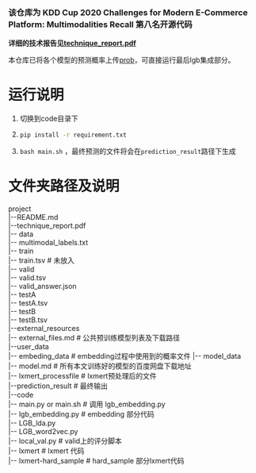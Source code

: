 ### 该仓库为 KDD Cup 2020 Challenges for Modern E-Commerce Platform: Multimodalities Recall 第八名开源代码

**详细的技术报告见[technique_report.pdf](file:///technique_report.pdf)**

本仓库已将各个模型的预测概率上传[prob](file:///user_data/embeding_data)，可直接运行最后lgb集成部分。

# 运行说明

1. 切换到code目录下

2. ```bash
   pip install -r requirement.txt
   ```

3. ```bash main.sh``` ，最终预测的文件将会在```prediction_result```路径下生成


# 文件夹路径及说明
project      
	|--README.md      
	|--technique_report.pdf        
    |-- data      
        |-- multimodal_labels.txt      
        |-- train    
            |-- train.tsv               # 未放入      
        |-- valid  
            |-- valid.tsv     
            |-- valid_answer.json     
        |-- testA     
            |-- testA.tsv     
        |-- testB     
            |-- testB.tsv    
	|--external_resources    
        |-- external_files.md           # 公共预训练模型列表及下载路径    
	|--user_data    
        |-- embeding_data               # embedding过程中使用到的概率文件
		|-- model_data     
			|-- model.md                # 所有本文训练好的模型的百度网盘下载地址   
        |-- lxmert_processfile          # lxmert预处理后的文件    
	|--prediction_result                # 最终输出    
	|--code     
		|-- main.py or main.sh          # 调用 lgb_embedding.py    
        |-- lgb_embedding.py            # embedding 部分代码    
        |-- LGB_lda.py                      
        |-- LGB_word2vec.py    
        |-- local_val.py                # valid上的评分脚本    
        |-- lxmert                      # lxmert 代码    
        |-- lxmert-hard_sample          # hard_sample 部分lxmert代码                   